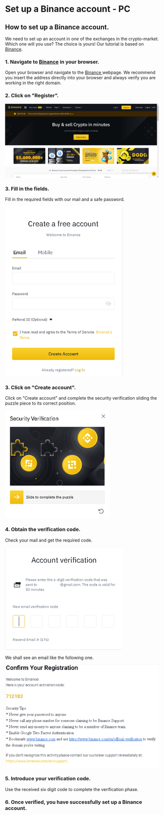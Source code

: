 # Set up a Binance account - PC

## How to set up a Binance account.

We need to set up an account in one of the exchanges in the crypto-market. Which one will you use? The choice is yours! Our tutorial is based on [Binance](https://www.binance.com/en).



### 1. Navigate to [Binance](https://www.binance.com/en) in your browser.

Open your browser and navigate to the [Binance ](https://www.binance.com/en)webpage. We recommend you insert the address directly into your browser and always verify you are working in the right domain.



### 2. Click on "Register”.



![](../../../.gitbook/assets/abrirbinance1.png)

### 

### 3. Fill in the fields.

Fill in the required fields with our mail and a safe password. 



![](../../../.gitbook/assets/abrirbinance2.png)

### 

### 3. Click on "Create account".

Click on "Create account" and complete the security verification sliding the puzzle piece to its correct position.



![](../../../.gitbook/assets/abrirbinance3.png)

### 

### 4. Obtain the verification code.

Check your mail and get the required code.



![](../../../.gitbook/assets/abrirbinance4.png)





We shall see an email like the following one.



![](../../../.gitbook/assets/abrirbinance5.png)

### 

### 5. Introduce your verification code.

Use the received six digit code to complete the verification phase.



### 6. Once verified, you have successfully set up a Binance account. 







